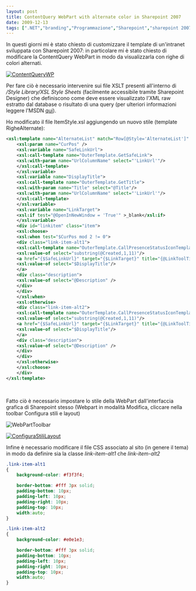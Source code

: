```yaml
---
layout: post
title: ContentQuery WebPart with alternate color in Sharepoint 2007
date: 2009-12-13
tags: [".NET","branding","Programmazione","Sharepoint","sharepoint 2007"]
---
```


In questi giorni mi è stato chiesto di customizzare il template di un'intranet sviluppata con Sharepoint 2007: in particolare mi è stato chiesto di modificare la ContentQuery WebPart in modo da visualizzarla con righe di colori alternati.

[![](/images/posts/2009/contentquerywp1.png "ContentQueryWP")](/images/posts/2009/contentquerywp1.png)

Per fare ciò è necessario intervenire sui file XSLT presenti all'interno di _/Style Library/XSL Style Sheets_ (facilmente accessibile tramite Sharepoint Designer) che definiscono come deve essere visualizzato l'XML raw estratto dal database o risultato di una query (per ulteriori informazioni leggere l'MSDN [qui](http://msdn.microsoft.com/en-us/library/ms551040(office.12).aspx)).

Ho modificato il file ItemStyle.xsl aggiungendo un nuovo stile (template RigheAlternate):

``` xml
<xsl:template name="AlternateList" match="Row[@Style='AlternateList']" mode="itemstyle">
	<xsl:param name="CurPos" />
	<xsl:variable name="SafeLinkUrl">
	<xsl:call-template name="OuterTemplate.GetSafeLink">
	<xsl:with-param name="UrlColumnName" select="'LinkUrl'"/>
	</xsl:call-template>
	</xsl:variable>
	<xsl:variable name="DisplayTitle">
	<xsl:call-template name="OuterTemplate.GetTitle">
	<xsl:with-param name="Title" select="@Title"/>
	<xsl:with-param name="UrlColumnName" select="'LinkUrl'"/>
	</xsl:call-template>
	</xsl:variable>
	<xsl:variable name="LinkTarget">
	<xsl:if test="@OpenInNewWindow = 'True'" >_blank</xsl:if>
	</xsl:variable>
	<div id="linkitem" class="item">
	<xsl:choose>
	<xsl:when test="$CurPos mod 2 != 0">
	<div class="link-item-alt1">
	<xsl:call-template name="OuterTemplate.CallPresenceStatusIconTemplate"/>
	<xsl:value-of select="substring(@Created,1,11)"/>
	<a href="{$SafeLinkUrl}" target="{$LinkTarget}" title="{@LinkToolTip}">
	<xsl:value-of select="$DisplayTitle"/>
	</a>
	<div class="description">
	<xsl:value-of select="@Description" />
	</div>
	</div>
	</xsl:when>
	<xsl:otherwise>
	<div class="link-item-alt2">
	<xsl:call-template name="OuterTemplate.CallPresenceStatusIconTemplate"/>
	<xsl:value-of select="substring(@Created,1,11)"/>
	<a href="{$SafeLinkUrl}" target="{$LinkTarget}" title="{@LinkToolTip}">
	<xsl:value-of select="$DisplayTitle"/>
	</a>
	<div class="description">
	<xsl:value-of select="@Description" />
	</div>
	</div>
	</xsl:otherwise>
	</xsl:choose>
	</div>
</xsl:template>
```
&nbsp;

Fatto ciò è necessario impostare lo stile della WebPart dall'interfaccia grafica di Sharepoint stesso (Webpart in modalità Modifica, cliccare nella toolbar Configura stili e layout)

![](/images/posts/2009/webparttoolbar.png "WebPartToolbar")

[![](/images/posts/2009/configurastililayout.png "ConfiguraStiliLayout")](/images/posts/2009/configurastililayout.png)

Infine è necessario modificare il file CSS associato al sito (in genere il tema) in modo da definire sia la classe _link-item-alt1_ che _link-item-alt2_

``` css
.link-item-alt1
{
	background-color: #f3f3f4;

	border-bottom: #fff 3px solid;
	padding-bottom: 10px;
	padding-left: 10px;
	padding-right: 10px;
	padding-top: 10px;
	width:auto;
}

.link-item-alt2
{
	background-color: #e0e1e3;

	border-bottom: #fff 3px solid;
	padding-bottom: 10px;
	padding-left: 10px;
	padding-right: 10px;
	padding-top: 10px;
	width:auto;
}
```